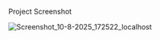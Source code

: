 Project Screenshot

![Screenshot_10-8-2025_172522_localhost](https://github.com/user-attachments/assets/4155de39-1600-4e9d-a55d-38c439e47218)
